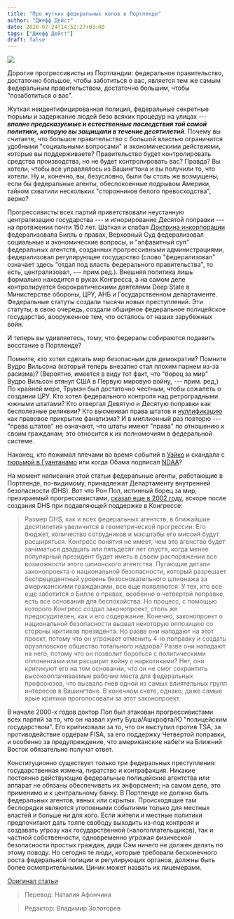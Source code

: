 ```yaml
---
title: "Про жутких федеральных копов в Портленде"
author: "Джефф Дейст"
date: 2020-07-24T14:52:27+03:00
tags: ["Джефф Дейст"]
draft: false
---
```

![](https://cdn.mises.org/styles/list_teaser/s3/static-page/img/gettyimages-1186521492.jpg?itok=0DPTJtMe)

Дорогие прогрессивисты из Портландии: федеральное правительство, достаточно большое, чтобы заботиться о вас, является тем же самым федеральным правительством, достаточно большим, чтобы "позаботиться о вас".

Жуткая неидентифицированная полиция, федеральные секретные тюрьмы и задержание людей безо всяких процедур на улицах --- ***вполне предсказуемые и естественные последствия той самой политики, которую вы защищали в течение десятилетий***. Почему вы считаете, что большое правительство с большой властью ограничится удобными "социальными вопросами" и экономическими действиями, которые вы поддерживаете? Правительство будет контролировать средства производства, но не будет контролировать вас? Правда? Вы хотели, чтобы все управлялось из Вашингтона и вы получили то, что хотели. Ну и, конечно, вы, безусловно, были бы столь же возмущены, если бы федеральные агенты, обеспокоенные подрывом Америки, тайком схватили нескольких "сторонников белого превосходства", верно?

Прогрессивисты всех партий приветствовали неустанную централизацию государства --- и игнорирование Десятой поправки --- на протяжении почти 150 лет. Шаткая и слабая [Доктрина инкорпорации](https://en.wikipedia.org/wiki/Incorporation_of_the_Bill_of_Rights) федерализовала Билль о правах, Верховный Суд федерализовал социальные и экономические вопросы, и "алфавитный суп" федеральных агентств, созданных прогрессивными администрациями, федерализовал регулирующее государство (слово "федерализовал" означает здесь "отдал под власть федерального правительства", то есть, централизовал, --- прим.ред.). Внешняя политика лишь формально находится в руках Конгресса, а на самом деле контролируется бюрократическими деятелями Deep State в Министерстве обороны, ЦРУ, АНБ и Государственном департаменте. Федеральные статуты создали тысячи новых преступлений. Эти статуты, в свою очередь, создали обширное федеральное полицейское государство, вооруженное тем, что осталось от наших зарубежных войн.

И теперь вы удивляетесь, тому, что федералы собираются подавить восстание в Портленде?

Помните, кто хотел сделать мир безопасным для демократии? Помните Вудро Вильсона (который теперь внезапно стал плохим парнем из-за расизма)? (Вероятно, имеется в виду тот факт, что "борец за мир" Вудро Вильсон втянул США в Первую мировую войну, --- прим. ред,)  По крайней мере, Трумэн был достаточно честным, чтобы сожалеть о создании ЦРУ. Кто хотел федерального контроля над ретроградными южными штатами? Кто отвергал Девятую и Десятую поправки как бесполезные реликвии? Кто высмеивал права штатов и [нуллификацию](https://en.wikipedia.org/wiki/Nullification_%28U.S._Constitution%29) как правовое прикрытие фанатизма? И в миллионный раз повторю --- "права штатов" не означают, что штаты имеют "права" по отношению к своим гражданам; это относится к их полномочиям в федеральной системе.

Наконец, кто пожимал плечами во время событий в [Уэйко](https://ru.wikipedia.org/wiki/%D0%9E%D1%81%D0%B0%D0%B4%D0%B0_%C2%AB%D0%9C%D0%B0%D1%83%D0%BD%D1%82_%D0%9A%D0%B0%D1%80%D0%BC%D0%B5%D0%BB%C2%BB) и скандала с [тюрьмой в Гуантанамо](https://ru.wikipedia.org/wiki/%D0%A2%D1%8E%D1%80%D1%8C%D0%BC%D0%B0_%D0%B2_%D0%93%D1%83%D0%B0%D0%BD%D1%82%D0%B0%D0%BD%D0%B0%D0%BC%D0%BE) или когда Обама подписал [NDAA](https://en.wikipedia.org/wiki/National_Defense_Authorization_Act)?

На момент написания этой статьи федеральные агенты, работающие в Портленде, по-видимому, принадлежат Департаменту внутренней безопасности (DHS). Вот что Рон Пол, истинный борец за мир, презираемый прогрессивистами, [сказал еще в 2002 году](https://www.aapsonline.org/press/rpaulhomeland2.htm), вскоре после создания DHS при подавляющей поддержке в Конгрессе:

> Размер DHS, как и всех федеральных агентств, в ближайшие десятилетия увеличится в геометрической прогрессии. Его бюджет, количество сотрудников и масштабы его миссий будут расширяться. Конгресс понятия не имеет, чем это агенство будет заниматься двадцать или пятьдесят лет спустя, когда менее популярный президент будет иметь в своем распоряжении все возможности этого шпионского агентства. Пугающие детали законопроекта о национальной безопасности, который разрешает беспрецедентный уровень безосновательного шпионажа за американскими гражданами, все еще появляются. У тех, кто все еще заботится о Билле о правах, особенно о четвертой поправке, есть все основания для беспокойства. Но процесс, с помощью которого Конгресс создал законопроект, столь же предосудителен, как и его содержание. Конечно, законопроект о национальной безопасности вызвал некоторую оппозицию со стороны критиков президента. Но разве они нападают на этот проект, потому что он угрожает отменить 4-ю поправку и создать оруэлловское общество тотального надзора? Разве они нападают на него, потому что он позволит бороться с политическими оппонентами или расширит войну с наркотиками? Нет, они критикуют его на том основании, что он не смог сохрантить высокооплачиваемые рабочие места для федеральных профсоюзов, что вызвало гнев одной из самых влиятельных групп интересов в Вашингтоне. В конечном счете, однако, даже самые ярые критики проголосовали за этот законопроект.

В начале 2000-х годов доктор Пол был атакован прогрессивистами всех партий за то, что он назвал хунту Буша/Ашкрофта/Ю "полицейским государством". Его критиковали за то, что он выступил против TSA, за противодействие ордерам FISA, за его поддержку Четвертой поправки, и особенно за предупреждение, что американские набеги на Ближний Восток обязательно получат ответ.

Конституционно существует только три федеральных преступления: государственная измена, пиратство и контрафакция. Никакие постоянно действующие федеральные полицейские агентства или аппарат не обязаны обеспечивать их энфорсмент; на самом деле, это применимо и к центральному банку. В Портленде не должно быть федеральных агентов, явных или скрытых. Происходящие там беспорядки являются уголовными событиями только для местных властей и больше ни для кого. Если жители и местные политики предпочитают дать толпе свободу выходить из-под контроля и создавать угрозу как государственной (налогоплательщиков), так и частной собственности, одновременно угрожая физической безопасности простых граждан, дядя Сэм ничего не должен делать по этому поводу. Но сегодня те люди, которые требовали бесконечного роста федеральной полиции и регулирующих органов, должны быть более осмотрительными. Циник может назвать их лицемерами.

[Оригинал статьи](https://mises.org/power-market/about-those-spooky-federal-cops-portland)

> Перевод: Наталия Афончина

> Редактор: Владимир Золоторев
